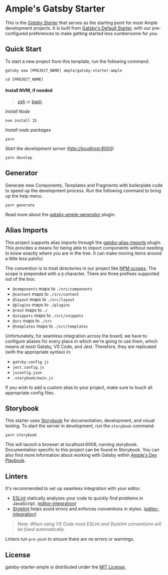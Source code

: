 # Ample's Gatsby Starter

This is the [_Gatsby Starter_](https://www.gatsbyjs.org/docs/creating-a-starter/) that serves as the starting point for most Ample development projects. It is built from [Gatsby's Default Starter](https://github.com/gatsbyjs/gatsby-starter-default), with our pre-configured preferences to make getting started less cumbersome for you.

## Quick Start

To start a new project from this template, run the following command:

```shell
gatsby new [PROJECT_NAME] ample/gatsby-starter-ample
```

```shell
cd [PROJECT_NAME]
```

#### Install NVM, if needed

> [zsh](https://github.com/lukechilds/zsh-nvm) or [bash](https://github.com/creationix/nvm#installation)

_Install Node_

```shell
nvm install 15
```

_Install node packages_

```shell
yarn
```

_Start the development server ([http://localhost:8000](http://localhost:8000))_

```shell
yarn develop
```

## Generator

Generate new Components, Templates and Fragments with boilerplate code to speed up the development process. Run the following command to bring up the help menu.

```shell
yarn generate
```

Read more about the [gatsby-ample-generator](/plugins/gatsby-ample-generator/README.md) plugin.

## Alias Imports

This project supports alias imports through the [gatsby-alias-imports](https://www.gatsbyjs.org/packages/gatsby-alias-imports/) plugin. This provides a means for being able to import components without needing to know exactly where you are in the tree. It can make moving items around a little less painful.

The convention is to treat directories in our project like [NPM scopes](https://docs.npmjs.com/about-scopes). The scope is prepended with a `@` character. There are three prefixes supported out of the box:

- `@components` maps to `./src/components`
- `@content` maps to `./src/content`
- `@layout` maps to `./src/layout`
- `@plugins` maps to `./plugins`
- `@root` maps to `./`
- `@snippets` maps to `./src/snippets`
- `@src` maps to `./src`
- `@templates` maps to `./src/templates`

Unfortunately, for seamless integration across the board, we have to configure aliases for every place in which we're going to use them, which means _at least_ Gatsby, VS Code, and Jest. Therefore, they are replicated (with the appropriate syntax) in:

- `gatsby-config.js`
- `jest.config.js`
- `jsconfig.json`
- `.storybook/main.js`

If you wish to add a custom alias to your project, make sure to touch all appropriate config files.

## Storybook

This starter uses [Storybook](https://storybook.js.org/) for documentation, development, and visual testing. To start the server in development, run the `storybook` command:

```shell
yarn storybook
```

This will launch a browser at localhost:6006, running storybook. Documentation specific to this project can be found in Storybook. You can also find more information about working with Gatsby within [Ample's Dev Playbook](https://dev-playbook.netlify.com/code/working-with-gatsby).

## Linters

It's recommended to set up seamless integration with your editor.

- [ESLint](http://eslint.org/) statically analyzes your code to quickly find problems in JavaScript. ([editor-integration](http://eslint.org/docs/user-guide/integrations#editors))
- [Stylelint](https://stylelint.io) helps avoid errors and enforces conventions in styles. ([editor-integration](https://stylelint.io/user-guide/complementary-tools/#editor-plugins)\)

> Note: _When using VS Code most ESLint and Stylelint conventions will be fixed automatically._

Linters run `pre-push` to ensure there are no errors or warnings.

## License

gatsby-starter-ample is distributed under the [MIT License](LICENSE.md).
